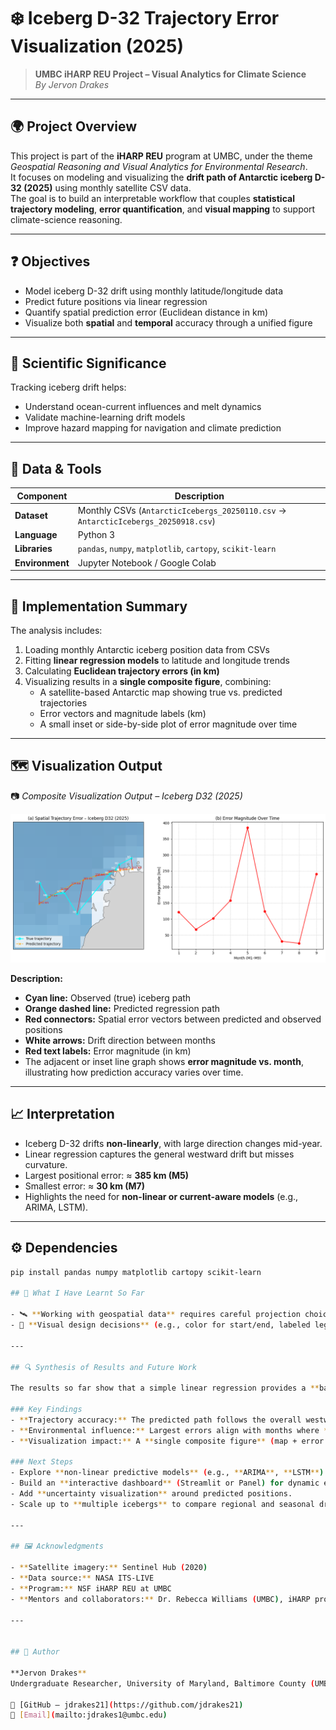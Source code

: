 # ❄️ Iceberg D-32 Trajectory Error Visualization (2025)

> **UMBC iHARP REU Project – Visual Analytics for Climate Science**  
> *By Jervon Drakes*  

---

## 🌍 Project Overview  

This project is part of the **iHARP REU** program at UMBC, under the theme *Geospatial Reasoning and Visual Analytics for Environmental Research*.  
It focuses on modeling and visualizing the **drift path of Antarctic iceberg D-32 (2025)** using monthly satellite CSV data.  
The goal is to build an interpretable workflow that couples **statistical trajectory modeling**, **error quantification**, and **visual mapping** to support climate-science reasoning.

---

## ❓ Objectives  

- Model iceberg D-32 drift using monthly latitude/longitude data  
- Predict future positions via linear regression  
- Quantify spatial prediction error (Euclidean distance in km)  
- Visualize both **spatial** and **temporal** accuracy through a unified figure  

---

## 🧊 Scientific Significance  

Tracking iceberg drift helps:  
- Understand ocean-current influences and melt dynamics  
- Validate machine-learning drift models  
- Improve hazard mapping for navigation and climate prediction  

---

## 🧪 Data & Tools  

| Component | Description |
|------------|-------------|
| **Dataset** | Monthly CSVs (`AntarcticIcebergs_20250110.csv` → `AntarcticIcebergs_20250918.csv`) |
| **Language** | Python 3 |
| **Libraries** | `pandas`, `numpy`, `matplotlib`, `cartopy`, `scikit-learn` |
| **Environment** | Jupyter Notebook / Google Colab |

---

## 🧮 Implementation Summary  

The analysis includes:  
1. Loading monthly Antarctic iceberg position data from CSVs  
2. Fitting **linear regression models** to latitude and longitude trends  
3. Calculating **Euclidean trajectory errors (in km)**  
4. Visualizing results in a **single composite figure**, combining:  
   - A satellite-based Antarctic map showing true vs. predicted trajectories  
   - Error vectors and magnitude labels (km)  
   - A small inset or side-by-side plot of error magnitude over time  

---

## 🗺️ Visualization Output  

📷 *Composite Visualization Output – Iceberg D32 (2025)*  

![Iceberg D32 Trajectory and Error Visualization](iceberg_d32_combined.png)

**Description:**  
- **Cyan line:** Observed (true) iceberg path  
- **Orange dashed line:** Predicted regression path  
- **Red connectors:** Spatial error vectors between predicted and observed positions  
- **White arrows:** Drift direction between months  
- **Red text labels:** Error magnitude (in km)  
- The adjacent or inset line graph shows **error magnitude vs. month**, illustrating how prediction accuracy varies over time.

---

## 📈 Interpretation  

- Iceberg D-32 drifts **non-linearly**, with large direction changes mid-year.  
- Linear regression captures the general westward drift but misses curvature.  
- Largest positional error: ≈ **385 km (M5)**  
- Smallest error: ≈ **30 km (M7)**  
- Highlights the need for **non-linear or current-aware models** (e.g., ARIMA, LSTM).

---

## ⚙️ Dependencies  

```bash
pip install pandas numpy matplotlib cartopy scikit-learn

## 🤔 What I Have Learnt So Far

- 🛰️ **Working with geospatial data** requires careful projection choices to avoid misleading interpretations—especially in polar regions.  
- 🧭 **Visual design decisions** (e.g., color for start/end, labeled legends) are critical in making data understandable to both scientific and public audiences.  

---

## 🔍 Synthesis of Results and Future Work

The results so far show that a simple linear regression provides a **baseline estimate** of iceberg D-32’s drift direction but does **not capture the non-linear motion** driven by changing ocean currents, winds, and melt processes.

### Key Findings
- **Trajectory accuracy:** The predicted path follows the overall westward drift but departs by **~100–400 km** mid-year, indicating non-linear motion.  
- **Environmental influence:** Largest errors align with months where **ocean current changes** likely altered the iceberg’s course.  
- **Visualization impact:** A **single composite figure** (map + error plot) clearly communicates both spatial deviation and how error evolves over time.  

### Next Steps
- Explore **non-linear predictive models** (e.g., **ARIMA**, **LSTM**) to handle curvature and varying speeds.  
- Build an **interactive dashboard** (Streamlit or Panel) for dynamic exploration of trajectories and errors.  
- Add **uncertainty visualization** around predicted positions.  
- Scale up to **multiple icebergs** to compare regional and seasonal drift behaviors.  

---

## 🖼️ Acknowledgments

- **Satellite imagery:** Sentinel Hub (2020)  
- **Data source:** NASA ITS-LIVE  
- **Program:** NSF iHARP REU at UMBC  
- **Mentors and collaborators:** Dr. Rebecca Williams (UMBC), iHARP project leads  

---


## 🧠 Author  

**Jervon Drakes**  
Undergraduate Researcher, University of Maryland, Baltimore County (UMBC)  

🔗 [GitHub – jdrakes21](https://github.com/jdrakes21)  
📧 [Email](mailto:jdrakes1@umbc.edu)
